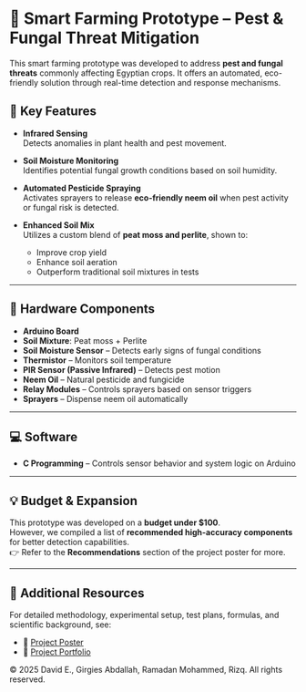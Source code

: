 # 🌾 Smart Farming Prototype – Pest & Fungal Threat Mitigation

This smart farming prototype was developed to address **pest and fungal threats** commonly affecting Egyptian crops. It offers an automated, eco-friendly solution through real-time detection and response mechanisms.

## 🌿 Key Features

- **Infrared Sensing**  
  Detects anomalies in plant health and pest movement.
  
- **Soil Moisture Monitoring**  
  Identifies potential fungal growth conditions based on soil humidity.

- **Automated Pesticide Spraying**  
  Activates sprayers to release **eco-friendly neem oil** when pest activity or fungal risk is detected.

- **Enhanced Soil Mix**  
  Utilizes a custom blend of **peat moss and perlite**, shown to:
  - Improve crop yield
  - Enhance soil aeration
  - Outperform traditional soil mixtures in tests

---

## 🔧 Hardware Components

- **Arduino Board**
- **Soil Mixture**: Peat moss + Perlite
- **Soil Moisture Sensor** – Detects early signs of fungal conditions
- **Thermistor** – Monitors soil temperature
- **PIR Sensor (Passive Infrared)** – Detects pest motion
- **Neem Oil** – Natural pesticide and fungicide
- **Relay Modules** – Controls sprayers based on sensor triggers
- **Sprayers** – Dispense neem oil automatically

---

## 💻 Software

- **C Programming** – Controls sensor behavior and system logic on Arduino

---

## 💡 Budget & Expansion

This prototype was developed on a **budget under $100**.  
However, we compiled a list of **recommended high-accuracy components** for better detection capabilities.  
👉 Refer to the **Recommendations** section of the project poster for more.

---

## 📄 Additional Resources

For detailed methodology, experimental setup, test plans, formulas, and scientific background, see:

- 📌 [Project Poster](https://github.com/DavidGirges1/Pests-Watch/blob/main/Pests-Watch%20Full%20Size%20Poster.pdf)  
- 📘 [Project Portfolio](https://github.com/DavidGirges1/Pests-Watch/blob/main/Pests-Watch%20Portfolio.pdf)

© 2025 David E., Girgies Abdallah, Ramadan Mohammed, Rizq. All rights reserved.

